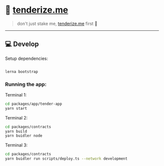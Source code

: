 # 🥩 [tenderize.me](https://tenderize.me)

> don't just stake me, [tenderize.me](https://tenderize.me) first 🔨

---

## 💻 Develop

Setup dependencies:
```bash

lerna bootstrap

```
### Running the app:
Terminal 1:
```bash
cd packages/app/tender-app
yarn start
```

Terminal 2:
```bash
cd packages/contracts
yarn build
yarn buidler node
```

Terminal 3:
```bash
cd packages/contracts
yarn buidler run scripts/deploy.ts --network development
```

